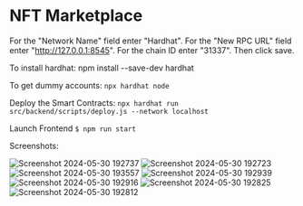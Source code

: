 # NFT Marketplace

For the "Network Name" field enter "Hardhat". For the "New RPC URL" field enter "http://127.0.0.1:8545". For the chain ID enter "31337". Then click save.

To install hardhat: npm install --save-dev hardhat

To get dummy accounts: `npx hardhat node`

Deploy the Smart Contracts:
`npx hardhat run src/backend/scripts/deploy.js --network localhost`

Launch Frontend
`$ npm run start`

Screenshots:

![Screenshot 2024-05-30 192737](https://github.com/itstanisha04/nft-market/assets/76450567/92d1d7a1-67ed-43fd-bbb4-5fc81335bf88)
![Screenshot 2024-05-30 192723](https://github.com/itstanisha04/nft-market/assets/76450567/6ceb38e9-082a-4d38-91b0-aa6caad53e21)
![Screenshot 2024-05-30 193557](https://github.com/itstanisha04/nft-market/assets/76450567/9a21b4d0-1d06-4402-be59-56ad1678bbd2)
![Screenshot 2024-05-30 192939](https://github.com/itstanisha04/nft-market/assets/76450567/e41e3e00-0c48-4a2e-90a9-6aa1d77331bd)
![Screenshot 2024-05-30 192916](https://github.com/itstanisha04/nft-market/assets/76450567/96fe8ebc-eb30-4bcd-8851-e2ce2e44b573)
![Screenshot 2024-05-30 192825](https://github.com/itstanisha04/nft-market/assets/76450567/2bcea633-4af6-4f8e-83fd-450edd39623c)
![Screenshot 2024-05-30 192812](https://github.com/itstanisha04/nft-market/assets/76450567/ed7b9f1f-383b-4de2-b1fe-329f8865b49d)
